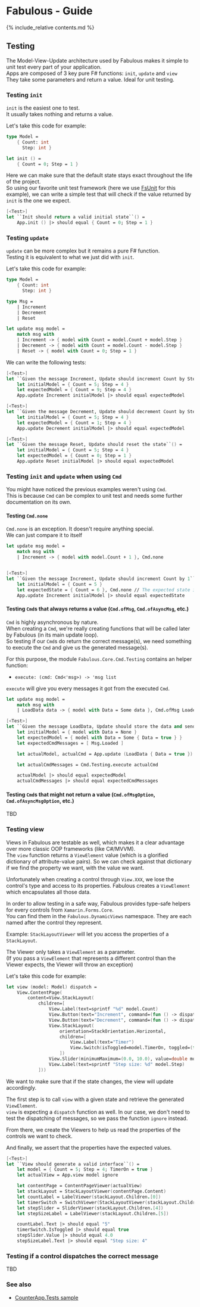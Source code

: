 Fabulous - Guide
=======

{% include_relative contents.md %}

Testing
------

The Model-View-Update architecture used by Fabulous makes it simple to unit test every part of your application.  
Apps are composed of 3 key pure F# functions: `init`, `update` and `view`  
They take some parameters and return a value. Ideal for unit testing.

### Testing `init`

`init` is the easiest one to test.  
It usually takes nothing and returns a value.

Let's take this code for example:

```fsharp
type Model =
    { Count: int
      Step: int }

let init () =
    { Count = 0; Step = 1 }
```

Here we can make sure that the default state stays exact throughout the life of the project.  
So using our favorite unit test framework (here we use [FsUnit](https://fsprojects.github.io/FsUnit/) for this example), we can write a simple test that will check if the value returned by `init` is the one we expect.

```fsharp
[<Test>]
let ``Init should return a valid initial state``() =
    App.init () |> should equal { Count = 0; Step = 1 }
```

### Testing `update`

`update` can be more complex but it remains a pure F# function.  
Testing it is equivalent to what we just did with `init`.

Let's take this code for example:

```fsharp
type Model =
    { Count: int
      Step: int }

type Msg =
    | Increment
    | Decrement
    | Reset 

let update msg model =
    match msg with
    | Increment -> { model with Count = model.Count + model.Step }
    | Decrement -> { model with Count = model.Count - model.Step }
    | Reset -> { model with Count = 0; Step = 1 }
```

We can write the following tests:

```fsharp
[<Test>]
let ``Given the message Increment, Update should increment Count by Step``() =
    let initialModel = { Count = 5; Step = 4 }
    let expectedModel = { Count = 9; Step = 4 }
    App.update Increment initialModel |> should equal expectedModel

[<Test>]
let ``Given the message Decrement, Update should decrement Count by Step``() =
    let initialModel = { Count = 5; Step = 4 }
    let expectedModel = { Count = 1; Step = 4 }
    App.update Decrement initialModel |> should equal expectedModel

[<Test>]
let ``Given the message Reset, Update should reset the state``() =
    let initialModel = { Count = 5; Step = 4 }
    let expectedModel = { Count = 0; Step = 1 }
    App.update Reset initialModel |> should equal expectedModel
```

### Testing `init` and `update` when using `Cmd`

You might have noticed the previous examples weren't using `Cmd`.  
This is because `Cmd` can be complex to unit test and needs some further documentation on its own.

#### Testing `Cmd.none`

`Cmd.none` is an exception. It doesn't require anything special.  
We can just compare it to itself

```fsharp
let update msg model =
    match msg with
    | Increment -> { model with model.Count + 1 }, Cmd.none


[<Test>]
let ``Given the message Increment, Update should increment Count by 1``() =
    let initialModel = { Count = 5 }
    let expectedState = { Count = 6 }, Cmd.none // The expected state is a tuple of the model and a Cmd
    App.update Increment initialModel |> should equal expectedState
```

#### Testing `Cmd`s that always returns a value (`Cmd.ofMsg`, `Cmd.ofAsyncMsg`, etc.)

`Cmd` is highly asynchronous by nature.  
When creating a `Cmd`, we're really creating functions that will be called later by Fabulous (in its main update loop).  
So testing if our `Cmd`s do return the correct message(s), we need something to execute the `Cmd` and give us the generated message(s).

For this purpose, the module `Fabulous.Core.Cmd.Testing` contains an helper function:
- `execute: (cmd: Cmd<'msg>) -> 'msg list`

`execute` will give you every messages it got from the executed `Cmd`.

```fsharp
let update msg model =
    match msg with
    | LoadData data -> { model with Data = Some data }, Cmd.ofMsg Loaded

[<Test>]
let ``Given the message LoadData, Update should store the data and send a new message Loaded``() =
    let initialModel = { model with Data = None }
    let expectedModel = { model with Data = Some { Data = true } }
    let expectedCmdMessages = [ Msg.Loaded ]

    let actualModel, actualCmd = App.update (LoadData { Data = true }) initialModel

    let actualCmdMessages = Cmd.Testing.execute actualCmd

    actualModel |> should equal expectedModel
    actualCmdMessages |> should equal expectedCmdMessages
```

#### Testing `Cmd`s that might not return a value (`Cmd.ofMsgOption`, `Cmd.ofAsyncMsgOption`, etc.)

TBD

### Testing view

Views in Fabulous are testable as well, which makes it a clear advantage over more classic OOP frameworks (like C#/MVVM).  
The `view` function returns a `ViewElement` value (which is a glorified dictionary of attribute-value pairs). So we can check against that dictionary if we find the property we want, with the value we want.

Unfortunately when creating a control through `View.XXX`, we lose the control's type and access to its properties. Fabulous creates a `ViewElement` which encapsulates all those data.  

In order to allow testing in a safe way, Fabulous provides type-safe helpers for every controls from `Xamarin.Forms.Core`.  
You can find them in the `Fabulous.DynamicViews` namespace. They are each named after the control they represent.

Example: `StackLayoutViewer` will let you access the properties of a `StackLayout`.  

The Viewer only takes a `ViewElement` as a parameter.  
(If you pass a `ViewElement` that represents a different control than the Viewer expects, the Viewer will throw an exception)

Let's take this code for example:
```fsharp
let view (model: Model) dispatch =  
    View.ContentPage(
        content=View.StackLayout(
            children=[ 
                View.Label(text=sprintf "%d" model.Count)
                View.Button(text="Increment", command=(fun () -> dispatch Increment))
                View.Button(text="Decrement", command=(fun () -> dispatch Decrement)) 
                View.StackLayout(
                    orientation=StackOrientation.Horizontal, 
                    children=[
                        View.Label(text="Timer")
                        View.Switch(isToggled=model.TimerOn, toggled=(fun on -> dispatch (TimerToggled on.Value)))
                    ])
                View.Slider(minimumMaximum=(0.0, 10.0), value=double model.Step, valueChanged=(fun args -> dispatch (SetStep (int args.NewValue))))
                View.Label(text=sprintf "Step size: %d" model.Step)
            ]))   
```

We want to make sure that if the state changes, the view will update accordingly.

The first step is to call `view` with a given state and retrieve the generated `ViewElement`.  
`view` is expecting a `dispatch` function as well. In our case, we don't need to test the dispatching of messages, so we pass the function `ignore` instead.

From there, we create the Viewers to help us read the properties of the controls we want to check.

And finally, we assert that the properties have the expected values.

```fsharp
[<Test>]
let ``View should generate a valid interface``() =
    let model = { Count = 5; Step = 4; TimerOn = true }
    let actualView = App.view model ignore

    let contentPage = ContentPageViewer(actualView)
    let stackLayout = StackLayoutViewer(contentPage.Content)
    let countLabel = LabelViewer(stackLayout.Children.[0])
    let timerSwitch = SwitchViewer(StackLayoutViewer(stackLayout.Children.[3]).Children.[1])
    let stepSlider = SliderViewer(stackLayout.Children.[4])
    let stepSizeLabel = LabelViewer(stackLayout.Children.[5])

    countLabel.Text |> should equal "5"
    timerSwitch.IsToggled |> should equal true
    stepSlider.Value |> should equal 4.0
    stepSizeLabel.Text |> should equal "Step size: 4"
```

### Testing if a control dispatches the correct message

TBD


### See also
- [CounterApp.Tests sample](https://github.com/fsprojects/Fabulous/tree/master/samples/CounterApp/CounterApp.Tests)